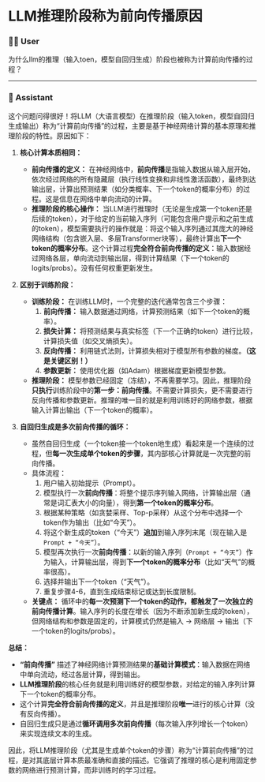 # LLM推理阶段称为前向传播原因

### 🧑‍💻 User

为什么llm的推理（输入toen，模型自回归生成）阶段也被称为计算前向传播的过程？

---

### 🤖 Assistant

这个问题问得很好！将LLM（大语言模型）在推理阶段（输入token，模型自回归生成输出）称为“计算前向传播”的过程，主要是基于神经网络计算的基本原理和推理阶段的特性。原因如下：

1.  **核心计算本质相同：**
    *   **前向传播的定义：** 在神经网络中，**前向传播**是指输入数据从输入层开始，依次经过网络的所有隐藏层（执行线性变换和非线性激活函数），最终到达输出层，计算出预测结果（如分类概率、下一个token的概率分布）的过程。这是信息在网络中单向流动的计算。
    *   **推理阶段的核心操作：** 当LLM进行推理时（无论是生成第一个token还是后续的token），对于给定的当前输入序列（可能包含用户提示和之前生成的token），模型需要执行的操作就是：将这个输入序列通过其庞大的神经网络结构（包含嵌入层、多层Transformer块等），最终计算出**下一个token的概率分布**。这个计算过程**完全符合前向传播的定义**：输入数据经过网络各层，单向流动到输出层，得到计算结果（下一个token的logits/probs）。没有任何权重更新发生。

2.  **区别于训练阶段：**
    *   **训练阶段：** 在训练LLM时，一个完整的迭代通常包含三个步骤：
        1.  **前向传播：** 输入数据通过网络，计算预测结果（如下一个token的概率）。
        2.  **损失计算：** 将预测结果与真实标签（下一个正确的token）进行比较，计算损失值（如交叉熵损失）。
        3.  **反向传播：** 利用链式法则，计算损失相对于模型所有参数的梯度。**（这是关键区别！）**
        4.  **参数更新：** 使用优化器（如Adam）根据梯度更新模型参数。
    *   **推理阶段：** 模型参数已经固定（冻结），不再需要学习。因此，推理阶段**只执行**训练阶段中的**第一步：前向传播**。不需要计算损失，更不需要进行反向传播和参数更新。推理的唯一目的就是利用训练好的网络参数，根据输入计算出输出（下一个token的概率）。

3.  **自回归生成是多次前向传播的循环：**
    *   虽然自回归生成（一个token接一个token地生成）看起来是一个连续的过程，但**每一次生成单个token的步骤**，其内部核心计算就是一次完整的前向传播。
    *   具体流程：
        1.  用户输入初始提示（Prompt）。
        2.  模型执行一次**前向传播**：将整个提示序列输入网络，计算输出层（通常是词汇表大小的向量），得到**第一个token的概率分布**。
        3.  根据某种策略（如贪婪采样、Top-p采样）从这个分布中选择一个token作为输出（比如“今天”）。
        4.  将这个新生成的token（“今天”）**追加**到输入序列末尾（现在输入是`Prompt + “今天”`）。
        5.  模型再次执行一次**前向传播**：以新的输入序列（`Prompt + “今天”`）作为输入，计算输出层，得到**下一个token的概率分布**（比如“天气”的概率很高）。
        6.  选择并输出下一个token（“天气”）。
        7.  重复步骤4-6，直到生成结束标记或达到长度限制。
    *   **关键点：** 循环中的**每一次预测下一个token的动作，都触发了一次独立的前向传播计算**。输入序列的长度在增长（因为不断添加新生成的token），但网络结构和参数是固定的，计算模式仍然是输入 -> 网络层 -> 输出（下一个token的logits/probs）。

**总结：**

*   **“前向传播”** 描述了神经网络计算预测结果的**基础计算模式**：输入数据在网络中单向流动，经过各层计算，得到输出。
*   **LLM推理阶段**的核心任务就是利用训练好的模型参数，对给定的输入序列计算下一个token的概率分布。
*   这个计算**完全符合前向传播的定义**，并且是推理阶段**唯一**进行的核心计算（没有反向传播）。
*   自回归生成只是通过**循环调用多次前向传播**（每次输入序列增长一个token）来实现连续文本的生成。

因此，将LLM推理阶段（尤其是生成单个token的步骤）称为“计算前向传播”的过程，是对其底层计算本质最准确和直接的描述。它强调了推理的核心是利用固定参数的网络进行预测计算，而非训练时的学习过程。